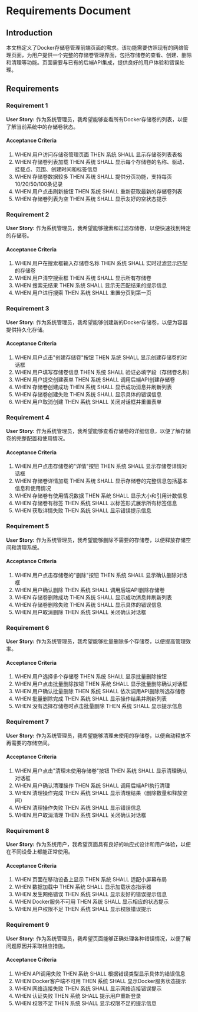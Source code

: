 # Requirements Document

## Introduction

本文档定义了Docker存储卷管理前端页面的需求。该功能需要仿照现有的网络管理页面，为用户提供一个完整的存储卷管理界面，包括存储卷的查看、创建、删除和清理等功能。页面需要与已有的后端API集成，提供良好的用户体验和错误处理。

## Requirements

### Requirement 1

**User Story:** 作为系统管理员，我希望能够查看所有Docker存储卷的列表，以便了解当前系统中的存储卷状态。

#### Acceptance Criteria

1. WHEN 用户访问存储卷管理页面 THEN 系统 SHALL 显示存储卷列表表格
2. WHEN 存储卷列表加载 THEN 系统 SHALL 显示每个存储卷的名称、驱动、挂载点、范围、创建时间和标签信息
3. WHEN 存储卷数据较多 THEN 系统 SHALL 提供分页功能，支持每页10/20/50/100条记录
4. WHEN 用户点击刷新按钮 THEN 系统 SHALL 重新获取最新的存储卷列表
5. WHEN 存储卷列表为空 THEN 系统 SHALL 显示友好的空状态提示

### Requirement 2

**User Story:** 作为系统管理员，我希望能够搜索和过滤存储卷，以便快速找到特定的存储卷。

#### Acceptance Criteria

1. WHEN 用户在搜索框输入存储卷名称 THEN 系统 SHALL 实时过滤显示匹配的存储卷
2. WHEN 用户清空搜索框 THEN 系统 SHALL 显示所有存储卷
3. WHEN 搜索无结果 THEN 系统 SHALL 显示无匹配结果的提示信息
4. WHEN 用户进行搜索 THEN 系统 SHALL 重置分页到第一页

### Requirement 3

**User Story:** 作为系统管理员，我希望能够创建新的Docker存储卷，以便为容器提供持久化存储。

#### Acceptance Criteria

1. WHEN 用户点击"创建存储卷"按钮 THEN 系统 SHALL 显示创建存储卷的对话框
2. WHEN 用户填写存储卷信息 THEN 系统 SHALL 验证必填字段（存储卷名称）
3. WHEN 用户提交创建表单 THEN 系统 SHALL 调用后端API创建存储卷
4. WHEN 存储卷创建成功 THEN 系统 SHALL 显示成功消息并刷新列表
5. WHEN 存储卷创建失败 THEN 系统 SHALL 显示具体的错误信息
6. WHEN 用户取消创建 THEN 系统 SHALL 关闭对话框并重置表单

### Requirement 4

**User Story:** 作为系统管理员，我希望能够查看存储卷的详细信息，以便了解存储卷的完整配置和使用情况。

#### Acceptance Criteria

1. WHEN 用户点击存储卷的"详情"按钮 THEN 系统 SHALL 显示存储卷详情对话框
2. WHEN 存储卷详情加载 THEN 系统 SHALL 显示存储卷的完整信息包括基本信息和使用情况
3. WHEN 存储卷有使用情况数据 THEN 系统 SHALL 显示大小和引用计数信息
4. WHEN 存储卷有标签 THEN 系统 SHALL 以标签形式展示所有标签信息
5. WHEN 获取详情失败 THEN 系统 SHALL 显示错误提示信息

### Requirement 5

**User Story:** 作为系统管理员，我希望能够删除不需要的存储卷，以便释放存储空间和清理系统。

#### Acceptance Criteria

1. WHEN 用户点击存储卷的"删除"按钮 THEN 系统 SHALL 显示确认删除对话框
2. WHEN 用户确认删除 THEN 系统 SHALL 调用后端API删除存储卷
3. WHEN 存储卷删除成功 THEN 系统 SHALL 显示成功消息并刷新列表
4. WHEN 存储卷删除失败 THEN 系统 SHALL 显示具体的错误信息
5. WHEN 用户取消删除 THEN 系统 SHALL 关闭确认对话框

### Requirement 6

**User Story:** 作为系统管理员，我希望能够批量删除多个存储卷，以便提高管理效率。

#### Acceptance Criteria

1. WHEN 用户选择多个存储卷 THEN 系统 SHALL 显示批量删除按钮
2. WHEN 用户点击批量删除按钮 THEN 系统 SHALL 显示批量删除确认对话框
3. WHEN 用户确认批量删除 THEN 系统 SHALL 依次调用API删除所选存储卷
4. WHEN 批量删除完成 THEN 系统 SHALL 显示操作结果并刷新列表
5. WHEN 没有选择存储卷时点击批量删除 THEN 系统 SHALL 显示提示信息

### Requirement 7

**User Story:** 作为系统管理员，我希望能够清理未使用的存储卷，以便自动释放不再需要的存储空间。

#### Acceptance Criteria

1. WHEN 用户点击"清理未使用存储卷"按钮 THEN 系统 SHALL 显示清理确认对话框
2. WHEN 用户确认清理操作 THEN 系统 SHALL 调用后端API执行清理
3. WHEN 清理操作完成 THEN 系统 SHALL 显示清理结果（删除数量和释放空间）
4. WHEN 清理操作失败 THEN 系统 SHALL 显示错误信息
5. WHEN 用户取消清理 THEN 系统 SHALL 关闭确认对话框

### Requirement 8

**User Story:** 作为系统用户，我希望页面具有良好的响应式设计和用户体验，以便在不同设备上都能正常使用。

#### Acceptance Criteria

1. WHEN 页面在移动设备上显示 THEN 系统 SHALL 适配小屏幕布局
2. WHEN 数据加载中 THEN 系统 SHALL 显示加载状态指示器
3. WHEN 发生网络错误 THEN 系统 SHALL 显示友好的错误提示信息
4. WHEN Docker服务不可用 THEN 系统 SHALL 显示相应的状态提示
5. WHEN 用户权限不足 THEN 系统 SHALL 显示权限错误提示

### Requirement 9

**User Story:** 作为系统管理员，我希望页面能够正确处理各种错误情况，以便了解问题原因并采取相应措施。

#### Acceptance Criteria

1. WHEN API调用失败 THEN 系统 SHALL 根据错误类型显示具体的错误信息
2. WHEN Docker客户端不可用 THEN 系统 SHALL 显示Docker服务状态提示
3. WHEN 网络连接失败 THEN 系统 SHALL 显示网络连接错误提示
4. WHEN 认证失败 THEN 系统 SHALL 提示用户重新登录
5. WHEN 权限不足 THEN 系统 SHALL 显示权限不足的提示信息